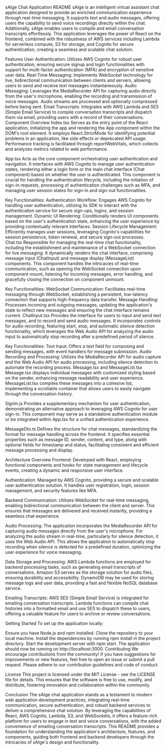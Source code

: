 sAIge Chat Application README
sAIge is an intelligent virtual assistant chat application designed to provide an enriched communication experience through real-time messaging. It supports text and audio messages, offering users the capability to send voice recordings directly within the chat. Additionally, sAIge enables users to compile and email conversation transcripts effortlessly. This application leverages the power of React on the frontend, combined with the robustness of AWS services including Lambda for serverless compute, S3 for storage, and Cognito for secure authentication, creating a seamless and scalable chat solution.

Features
User Authentication: Utilizes AWS Cognito for robust user authentication, ensuring secure signup and login functionalities with support for multi-factor authentication (MFA) and encryption of sensitive user data.
Real-Time Messaging: Implements WebSocket technology for live, bidirectional communication between clients and servers, allowing users to send and receive text messages instantaneously.
Audio Messaging: Leverages the MediaRecorder API for capturing audio directly from the user's microphone, enabling the recording and transmission of voice messages. Audio streams are processed and optionally compressed before being sent.
Email Transcripts: Integrates with AWS Lambda and SES (Simple Email Service) to compile conversation transcripts and dispatch them via email, providing users with a record of their conversations.
Component Overview
Index.tsx
Serves as the entry point of the React application, initializing the app and rendering the App component within the DOM's root element. It employs React.StrictMode for identifying potential problems in an application, like side effects or deprecated API usage. Performance tracking is facilitated through reportWebVitals, which collects and analyzes metrics related to web performance.

App.tsx
Acts as the core component orchestrating user authentication and navigation. It interfaces with AWS Cognito to manage user authentication states, rendering either a login form or the main chat interface (Chat component) based on whether the user is authenticated. This component is crucial for handling the authentication lifecycle, including the initiation of sign-in requests, processing of authentication challenges such as MFA, and managing user session states for sign-in and sign-out functionalities.

Key Functionalities:
Authentication Workflow: Engages AWS Cognito for handling user authentication, utilizing its SDK to interact with the authentication service for secure sign-ups, logins, and session management.
Dynamic UI Rendering: Conditionally renders UI components based on the user's authentication state, enhancing the user experience by providing contextually relevant interfaces.
Session Lifecycle Management: Efficiently manages user sessions, leveraging Cognito's capabilities for session persistence, token renewal, and secure sign-out processes.
Chat.tsx
Responsible for managing the real-time chat functionality, including the establishment and maintenance of a WebSocket connection for live messaging. It dynamically renders the chat interface, comprising message input (ChatInput) and message display (MessageList) components. This component handles the intricacies of real-time communication, such as opening the WebSocket connection upon component mount, listening for incoming messages, error handling, and gracefully closing the connection on component unmount.

Key Functionalities:
WebSocket Communication: Facilitates real-time messaging through WebSocket, establishing a persistent, low-latency connection that supports high-frequency data transfer.
Message Handling: Processes incoming and outgoing messages, updating the application's state to reflect new messages and ensuring the chat interface remains current.
ChatInput.tsx
Provides the interface for users to input and send text messages, and to record and send audio messages. It incorporates controls for audio recording, featuring start, stop, and automatic silence detection functionality, which leverages the Web Audio API for analyzing the audio input to automatically stop recording after a predefined period of silence.

Key Functionalities:
Text Input: Offers a text field for composing and sending messages, with event handlers for message submission.
Audio Recording and Processing: Utilizes the MediaRecorder API for audio capture and the Web Audio API for audio processing, including silence detection to automate the recording process.
Message.tsx and MessageList.tsx
Message.tsx displays individual messages with customized styling based on the sender, enhancing message readability and user experience. MessageList.tsx compiles these messages into a cohesive list, implementing a scrollable container that allows users to easily navigate through the conversation history.

SignIn.js
Provides a supplementary mechanism for user authentication, demonstrating an alternative approach to leveraging AWS Cognito for user sign-in. This component may serve as a standalone authentication module or be integrated within App.tsx for a unified authentication experience.

MessageDto.ts
Defines the structure for chat messages, standardizing the format for message handling across the frontend. It specifies essential properties such as message ID, sender, content, and type, along with optional fields for timestamp and status, facilitating consistent and efficient message processing and display.

Architecture Overview
Frontend: Developed with React, employing functional components and hooks for state management and lifecycle 
events, creating a dynamic and responsive user interface.

Authentication: Managed by AWS Cognito, providing a secure and scalable user authentication solution. It handles user registration, login, session management, and security features like MFA.

Backend Communication: Utilizes WebSocket for real-time messaging, enabling bidirectional communication between the client and server. This ensures that messages are delivered and received instantly, providing a seamless chat experience.

Audio Processing: The application incorporates the MediaRecorder API for capturing audio messages directly from the user's microphone. For analyzing the audio stream in real-time, particularly for silence detection, it uses the Web Audio API. This allows the application to automatically stop recording when silence is detected for a predefined duration, optimizing the user experience for voice messaging.

Data Storage and Processing: AWS Lambda functions are employed for backend processing tasks, such as generating email transcripts of conversations. Amazon S3 serves as the storage solution for audio files, ensuring durability and accessibility. DynamoDB may be used for storing message logs and user data, providing a fast and flexible NoSQL database service.

Emailing Transcripts: AWS SES (Simple Email Service) is integrated for emailing conversation transcripts. Lambda functions can compile chat histories into a formatted email and use SES to dispatch these to users, offering a valuable feature for users to archive or review conversations.

Getting Started
To set up the application locally:

Ensure you have Node.js and npm installed.
Clone the repository to your local machine.
Install the dependencies by running npm install in the project directory.
Start the development server with npm start. The application should now be running on http://localhost:3000.
Contributing
We encourage contributions from the community! If you have suggestions for improvements or new features, feel free to open an issue or submit a pull request. Please adhere to our contribution guidelines and code of conduct.

License
This project is licensed under the MIT License - see the LICENSE file for details. This ensures that the software is free to use, modify, and distribute, fostering innovation and collaboration within the community.

Conclusion
The sAIge chat application stands as a testament to modern web application development practices, integrating real-time communication, secure authentication, and robust backend services to deliver a comprehensive chat solution. By leveraging the capabilities of React, AWS Cognito, Lambda, S3, and WebSockets, it offers a feature-rich platform for users to engage in text and voice conversations, with the added convenience of emailing conversation transcripts. This README provides a foundation for understanding the application's architecture, features, and components, guiding both frontend and backend developers through the intricacies of sAIge's design and functionality.